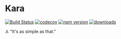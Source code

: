 # Kara

[![Build Status](https://travis-ci.org/SudoDotDog/Kara.svg?branch=master)](https://travis-ci.org/SudoDotDog/Kara)
[![codecov](https://codecov.io/gh/SudoDotDog/Kara/branch/master/graph/badge.svg)](https://codecov.io/gh/SudoDotDog/Kara)
[![npm version](https://badge.fury.io/js/%40sudoo%2Fkara.svg)](https://badge.fury.io/js/%40sudoo%2Fkara)
[![downloads](https://img.shields.io/npm/dm/@sudoo/kara.svg)](https://www.npmjs.com/package/@sudoo/kara)

:anchor: "It's as simple as that."
